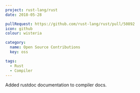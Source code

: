 ```yaml
---
project: rust-lang/rust
date: 2018-05-28

pullRequest: https://github.com/rust-lang/rust/pull/50892
icon: github
colour: wisteria

category:
  name: Open Source Contributions
  key: oss

tags:
  - Rust
  - Compiler
---
```

Added rustdoc documentation to compiler docs.
